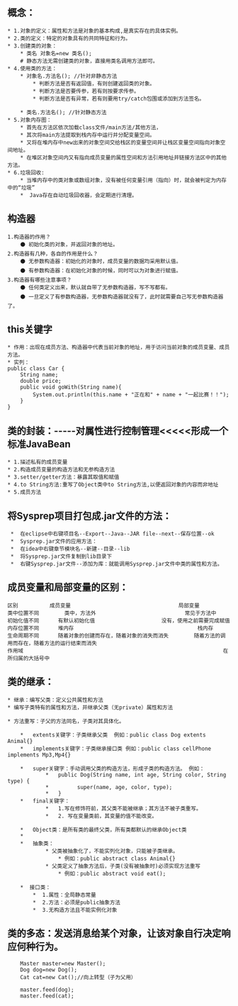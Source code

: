## 概念：
	* 1.对象的定义：属性和方法是对象的基本构成,是真实存在的具体实例。
	* 2.类的定义：特定的对象具有的共同特征和行为。
	* 3.创建类的对象：
		* 类名 对象名=new 类名();
		# 静态方法无需创建类的对象，直接用类名调用方法即可。
	* 4.使用类的方法：
		* 对象名.方法名(); //针对非静态方法
			* 判断方法是否有返回值，有则创建返回类的对象。
			* 判断方法是否要传参，若有则按要求传参。
			* 判断方法是否有异常，若有则要用try/catch包围或添加到方法签名。

		* 类名.方法名(); //针对静态方法
	* 5.对象内存图：
		* 首先在方法区依次加载class文件/main方法/其他方法，
		* 其次将main方法提取到栈内存中运行并分配变量空间。
		* 又将在堆内存中new出来的对象空间交给栈区的变量空间并让栈区变量空间指向对象空间地址。
		* 在堆区对象空间内又有指向成员变量的属性空间和方法引用地址并链接方法区中的其他方法。
	* 6.垃圾回收:
		* 当堆内存中的类对象或数组对象，没有被任何变量引用（指向）时，就会被判定为内存中的“垃圾”
		*  Java存在自动垃圾回收器，会定期进行清理。
## 构造器
	1.构造器的作用？
		⚫ 初始化类的对象，并返回对象的地址。
	2.构造器有几种，各自的作用是什么？
		⚫ 无参数构造器：初始化的对象时，成员变量的数据均采用默认值。
		⚫ 有参数构造器：在初始化对象的时候，同时可以为对象进行赋值。
	3.构造器有哪些注意事项？
		⚫ 任何类定义出来，默认就自带了无参数构造器，写不写都有。
		⚫ 一旦定义了有参数构造器，无参数构造器就没有了，此时就需要自己写无参数构造器了。

## this关键字
	* 作用：出现在成员方法、构造器中代表当前对象的地址，用于访问当前对象的成员变量、成员方法。
	* 实列：
	public class Car {
		String name;
		double price;
		public void goWith(String name){
			System.out.println(this.name + "正在和" + name + "一起比赛！！");
		}
	}


## 类的封装：-----对属性进行控制管理<<<<<形成一个标准JavaBean
	* 1.描述私有的成员变量
	* 2.构造成员变量的构造方法和无参构造方法
	* 3.setter/getter方法：暴露其取值和赋值
	* 4.to String方法:重写了Object类中to String方法,以便返回对象的内容而非地址
	* 5.成员方法

## 将Sysprep项目打包成.jar文件的方法：
	 *	在eclipse中右键项目名--Export--Java--JAR file--next--保存位置--ok
	 *  Sysprep.jar文件的应用方法：
	 *  在idea中右键章节模块名--新建--目录--lib
	 *  将Sysprep.jar文件复制到lib目录下
	 *  右键Sysprep.jar文件--添加为库：就能调用Sysprep.jar文件中类的属性和方法。
	 
## 成员变量和局部变量的区别：
	区别 			成员变量 		                          局部变量
	类中位置不同 		  类中，方法外 		                    常见于方法中
	初始化值不同 		有默认初始化值 		            没有，使用之前需要完成赋值
	内存位置不同 		堆内存 			                          栈内存
	生命周期不同 		随着对象的创建而存在，随着对象的消失而消失        随着方法的调用而存在，随着方法的运行结束而消失
	作用域                                                               在所归属的大括号中

## 类的继承：
	* 继承：编写父类：定义公共属性和方法
	* 编写子类特有的属性和方法，并继承父类（无private）属性和方法
		
	* 方法重写：子父的方法同名，子类对其具体化。
	
		*   extents关键字：子类继承父类  例如：public class Dog extents Animal{}
		*   implements关键字：子类继承接口类 例如：public class cellPhone implements Mp3,Mp4{}
		
		*   super关键字：手动调用父类的构造方法，形成子类的构造方法。 例如：
				*   public Dog(String name, int age, String color, String type) {
				*         super(name, age, color, type);
				*   }
		*   final关键字：
				*   1.写在修饰符前，其父类不能被继承；其方法不被子类重写。
				*   2. 写在变量类前，其变量的值不能改变。
	
		*   Object类：是所有类的最终父类，所有类都默认的继承Object类
		*
		*   抽象类：
				* 父类被抽象化了，不能实列化对象，只能被子类继承。
					* 例如：public abstract class Animal{}
				* 父类定义了抽象方法后，子类(没有被抽象时)必须实现方法重写 
					* 例如：public abstract void eat();
		
		*  接口类：
			*  1.属性：全局静态常量
			*  2.方法：必须是public抽象方法
			*  3.无构造方法且不能实例化对象

## 类的多态：发送消息给某个对象，让该对象自行决定响应何种行为。
		Master master=new Master();
        Dog dog=new Dog();
        Cat cat=new Cat();//向上转型（子为父用）

        master.feed(dog);
        master.feed(cat);
		
